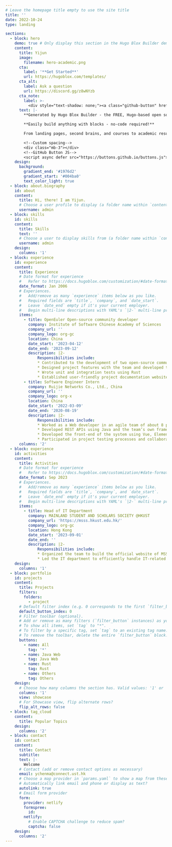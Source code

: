 ```yaml
---
# Leave the homepage title empty to use the site title
title: ''
date: 2022-10-24
type: landing

sections:
  - block: hero
    demo: true # Only display this section in the Hugo Blox Builder demo site
    content:
      title: Yijun
      image:
        filename: hero-academic.png
      cta:
        label: '**Get Started**'
        url: https://hugoblox.com/templates/
      cta_alt:
        label: Ask a question
        url: https://discord.gg/z8wNYzb
      cta_note:
        label: >-
          <div style="text-shadow: none;"><a class="github-button" href="https://github.com/HugoBlox/hugo-blox-builder" data-icon="octicon-star" data-size="large" data-show-count="true" aria-label="Star">Star Hugo Blox Builder</a></div><div style="text-shadow: none;"><a class="github-button" href="https://github.com/HugoBlox/theme-academic-cv" data-icon="octicon-star" data-size="large" data-show-count="true" aria-label="Star">Star the Academic template</a></div>
      text: |-
        **Generated by Hugo Blox Builder - the FREE, Hugo-based open source website builder trusted by 500,000+ sites.**

        **Easily build anything with blocks - no-code required!**

        From landing pages, second brains, and courses to academic resumés, conferences, and tech blogs.

        <!--Custom spacing-->
        <div class="mb-3"></div>
        <!--GitHub Button JS-->
        <script async defer src="https://buttons.github.io/buttons.js"></script>
    design:
      background:
        gradient_end: '#1976d2'
        gradient_start: '#004ba0'
        text_color_light: true
  - block: about.biography
    id: about
    content:
      title: Hi, there! I am Yijun.
      # Choose a user profile to display (a folder name within `content/authors/`)
      username: admin
  - block: skills
    id: skills
    content:
      title: Skills
      text: ''
      # Choose a user to display skills from (a folder name within `content/authors/`)
      username: admin
    design:
      columns: '1'
  - block: experience
    id: experience
    content:
      title: Experience
      # Date format for experience
      #   Refer to https://docs.hugoblox.com/customization/#date-format
      date_format: Jan 2006
      # Experiences.
      #   Add/remove as many `experience` items below as you like.
      #   Required fields are `title`, `company`, and `date_start`.
      #   Leave `date_end` empty if it's your current employer.
      #   Begin multi-line descriptions with YAML's `|2-` multi-line prefix.
      items:
        - title: OpenEuler Open-source community developer
          company: Institute of Software Chinese Academy of Sciences
          company_url: ''
          company_logo: org-gc
          location: China
          date_start: '2023-04-12'
          date_end: '2023-09-12'
          description: |2-
              Responsibilities include:
              * Contributed to the development of two open-source community projects, one involving scanning sensitive data on git repositories and the other dedicated to design a file format to manage data
              * Designed project features with the team and developed them in Rust
              * Wrote unit and integration tests using Rust 
              * Established user-friendly project documentation websites for broader community understanding
        - title: Software Engineer Intern
          company: Ruijie Networks Co., Ltd., China  
          company_url: ''
          company_logo: org-x
          location: China
          date_start: '2022-03-09'
          date_end: '2020-08-19'
          description: |2-
              Responsibilities include:
              * Worked as a Web developer in an agile team of about 8 people to maintain a cloth detect system
              * Developed REST APIs using Java and the team’s own framework based on SpringBoot 
              * Developed the front-end of the system using Vue, ElementUI, and JavaScript
              * Participated in project testing processes and collaborated on user manual
      columns: '2'
  - block: experience
    id: activities
    content:
      title: Activities
      # Date format for experience
      #   Refer to https://docs.hugoblox.com/customization/#date-format
      date_format: Sep 2023
      # Experiences.
      #   Add/remove as many `experience` items below as you like.
      #   Required fields are `title`, `company`, and `date_start`.
      #   Leave `date_end` empty if it's your current employer.
      #   Begin multi-line descriptions with YAML's `|2-` multi-line prefix.
      items:
        - title: Head of IT Department
          company: MAINLAND STUDENT AND SCHOLARS SOCIETY @HKUST
          company_url: 'https://msss.hkust.edu.hk/'
          company_logo: org-gc
          location: Hong Kong
          date_start: '2023-09-01'
          date_end: ''
          description: |2-
              Responsibilities include:
              * Organized the team to build the official website of MSSS
              * Led the IT department to efficiently handle IT-related tasks, such as developing pages for special events 
    design:
      columns: '1'
  - block: portfolio
    id: projects
    content:
      title: Projects
      filters:
        folders:
          - project
      # Default filter index (e.g. 0 corresponds to the first `filter_button` instance below).
      default_button_index: 0
      # Filter toolbar (optional).
      # Add or remove as many filters (`filter_button` instances) as you like.
      # To show all items, set `tag` to "*".
      # To filter by a specific tag, set `tag` to an existing tag name.
      # To remove the toolbar, delete the entire `filter_button` block.
      buttons:
        - name: All
          tag: '*'
        - name: Java Web
          tag: Java Web
        - name: Rust
          tag: Rust
        - name: Others
          tag: Others
    design:
      # Choose how many columns the section has. Valid values: '1' or '2'.
      columns: '1'
      view: showcase
      # For Showcase view, flip alternate rows?
      flip_alt_rows: false
  - block: tag_cloud
    content:
      title: Popular Topics
    design:
      columns: '2'
  - block: contact
    id: contact
    content:
      title: Contact
      subtitle:
      text: |-
        Welcome
      # Contact (add or remove contact options as necessary)
      email: ychenma@connect.ust.hk
      # Choose a map provider in `params.yaml` to show a map from these coordinates
      # Automatically link email and phone or display as text?
      autolink: true
      # Email form provider
      form:
        provider: netlify
        formspree:
          id:
        netlify:
          # Enable CAPTCHA challenge to reduce spam?
          captcha: false
    design:
      columns: '2'
---
```

